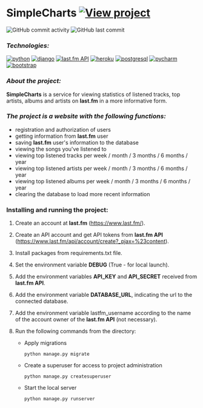 # SimpleCharts [![View project](https://img.shields.io/badge/view-project-brightgreen)](https://simplechartsgrads.herokuapp.com/)

![GitHub commit activity](https://img.shields.io/github/commit-activity/y/Trivium0911/SimpleCharts?color=brightgreen&style=plastic)
![GitHub last commit](https://img.shields.io/github/last-commit/Trivium0911/SimpleCharts?style=plastic)


### _Technologies:_
[![python](https://img.shields.io/badge/Python-FFD43B?style=for-the-badge&logo=python&logoColor=darkgreen)](https://www.python.org/)
[![django](https://img.shields.io/badge/Django-092E20?style=for-the-badge&logo=django&logoColor=green)](https://docs.djangoproject.com/en/3.2/)
[![last.fm API](https://img.shields.io/badge/last.fm_API-100000?style=for-the-badge&logo=last.fm&logoColor=EA0303&labelColor=121111&color=151515)](https://www.last.fm/api/)
[![heroku](https://img.shields.io/badge/Heroku-430098?style=for-the-badge&logo=heroku&logoColor=white)](https://devcenter.heroku.com/categories/reference)
[![postgresql](https://img.shields.io/badge/PostgreSQL-316192?style=for-the-badge&logo=postgresql&logoColor=white)](https://www.postgresql.org/)
[![pycharm](https://img.shields.io/badge/pycharm-143?style=for-the-badge&logo=pycharm&logoColor=black&color=black&labelColor=green)](https://www.jetbrains.com/ru-ru/pycharm/)
[![bootstrap](https://img.shields.io/badge/Bootstrap-563D7C?style=for-the-badge&logo=bootstrap&logoColor=white)](https://getbootstrap.com/)

### _About the project:_

__SimpleCharts__ is a service for viewing statistics of listened tracks, top artists, albums and artists on __last.fm__ in a more informative form.

### _The project is a website with the following functions:_

* registration and authorization of users
* getting information from __last.fm__ user
* saving __last.fm__ user's information to the database
* viewing the songs you've listened to
* viewing top listened tracks per week / month / 3 months / 6 months / year
* viewing top listened artists per week / month / 3 months / 6 months / year
* viewing top listened albums per week / month / 3 months / 6 months / year
* clearing the database to load more recent information


### Installing and running the project:
1. Create an account at __last.fm__ (https://www.last.fm/).
2. Create an API account and get API tokens from __last.fm API__ (https://www.last.fm/api/account/create?_pjax=%23content).
3. Install packages from requirements.txt file.
4. Set the environment variable __DEBUG__ (True - for local launch).
5. Add the environment variables __API_KEY__ and __API_SECRET__ received from __last.fm API__.
6. Add the environment variable __DATABASE_URL__, indicating the url to the connected database.
7. Add the environment variable lastfm_username according to the name of the account owner of the __last.fm API__ (not necessary).
4. Run the following commands from the directory:

    - Apply migrations
        ```
        python manage.py migrate
        ```
    - Create a superuser for access to project administration
        ```
        python manage.py createsuperuser
        ```
    - Start the local server
        ```
        python manage.py runserver
        ```

